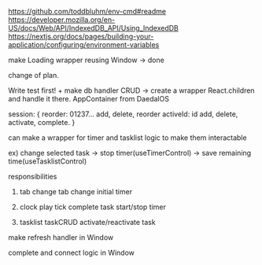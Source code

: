 https://github.com/toddbluhm/env-cmd#readme
https://developer.mozilla.org/en-US/docs/Web/API/IndexedDB_API/Using_IndexedDB
https://nextjs.org/docs/pages/building-your-application/configuring/environment-variables

make Loading wrapper reusing Window -> done

change of plan.

Write test first! +
make db handler CRUD
-> create a wrapper React.children and handle it there.
AppContainer from DaedalOS

session: {
reorder: 01237...
add, delete, reorder
activeId: id
add, delete, activate, complete.
}

can make a wrapper for timer and tasklist logic to make them interactable

ex) change selected task -> stop timer(useTimerControl) -> save remaining time(useTasklistControl)

responsibilities

1. tab
   change tab
   change initial timer

2. clock
   play tick
   complete task
   start/stop timer

3. tasklist
   taskCRUD
   activate/reactivate task

make refresh handler in Window

complete and connect logic in Window

